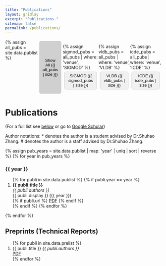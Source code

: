 ```yaml
---
title: "Publications"
layout: gridlay
excerpt: "Publications."
sitemap: false
permalink: /publications/
---
```

<div style="display: flex; flex-direction: row;">
  <!-- Filter buttons with paper counts -->
  {% assign all_pubs = site.data.publist %}
  <button class="filter-button active-filter" onclick="filterByVenue('All')">Show All ({{ all_pubs | size }})</button>

  {% assign sigmod_pubs = all_pubs | where: 'venue', 'SIGMOD' %}
  <button class="filter-button" onclick="filterByVenue('SIGMOD')">SIGMOD ({{ sigmod_pubs | size }})</button>
  
  {% assign vldb_pubs = all_pubs | where: 'venue', 'VLDB' %}
  <button class="filter-button" onclick="filterByVenue('VLDB')">VLDB ({{ vldb_pubs | size }})</button>
  
  {% assign icde_pubs = all_pubs | where: 'venue', 'ICDE' %}
  <button class="filter-button" onclick="filterByVenue('ICDE')"> ICDE ({{ icde_pubs | size }})</button>  
</div>

# Publications
(For a full list see [below](#full-list) or go to [Google Scholar](https://scholar.google.com/citations?user=Xwn7lCEAAAAJ))

Author notations: * denotes the author is a student advised by Dr.Shuhao Zhang. # denotes the author is a staff advised by Dr.Shuhao Zhang.

<style>
  .filter-button {
    cursor: pointer;
    padding: 5px 10px;
    margin: 5px;
    border: 1px solid #ccc;
    border-radius: 5px;
    background-color: #f0f0f0;
  }

  .filter-button:hover {
    background-color: #e0e0e0;
  }

  .active-filter {
    background-color: #d0d0d0;
  }
</style>

<script>
  function filterByVenue(venue) {
    var allPublications = document.querySelectorAll('.publication');
    var allYears = document.querySelectorAll('.year-heading');
    allYears.forEach(function(year) {
      year.style.display = 'none'; // Initially hide all year headings
    });

    allPublications.forEach(function(pub) {
      if (venue === 'All' || pub.dataset.venue === venue) {
        pub.style.display = '';
        // Show the year heading if at least one publication is visible
        var yearHeading = document.querySelector('.year-heading[data-year="' + pub.dataset.year + '"]');
        if (yearHeading) {
          yearHeading.style.display = '';
        }
      } else {
        pub.style.display = 'none';
      }
    });

    // Update button styles
    var allButtons = document.querySelectorAll('.filter-button');
    allButtons.forEach(function(btn) {
      if (btn.textContent === venue || (venue === 'All' && btn.textContent === 'Show All')) {
        btn.classList.add('active-filter');
      } else {
        btn.classList.remove('active-filter');
      }
    });
  }
</script>

{% assign pub_years = site.data.publist | map: 'year' | uniq | sort | reverse %}
{% for year in pub_years %}
  <h3 class="year-heading" data-year="{{ year }}">{{ year }}</h3>
  <ol>
    {% for publi in site.data.publist %}
      {% if publi.year == year %}
        <li class="publication" data-venue="{{ publi.venue }}" data-year="{{ year }}">
          <strong>{{ publi.title }}</strong><br />
          <em>{{ publi.authors }}</em><br />
          {{ publi.display }} ({{ year }})<br />
          {% if publi.url %}
            <a href="{{ publi.url }}">PDF</a>
          {% endif %}
        </li>
      {% endif %}
    {% endfor %}
  </ol>
{% endfor %}

## Preprints (Technical Reports)
<ol>
{% for publi in site.data.prelist %}
  <li>{{ publi.title }}
    <em>{{ publi.authors }}</em><br />
    <i class="fa-regular fa-file-pdf"></i><a href="{{ publi.url }}">PDF</a>
  </li>
{% endfor %}
</ol>

